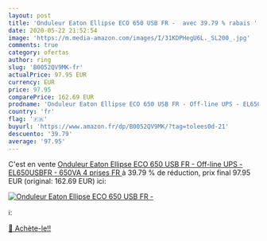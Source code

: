 ```yaml
---
layout: post
title: 'Onduleur Eaton Ellipse ECO 650 USB FR -  avec 39.79 % rabais '
date: 2020-05-22 21:52:54
image: 'https://m.media-amazon.com/images/I/31KDPHegU6L._SL200_.jpg'
comments: true
category: ofertas
author: ring
slug: 'B0052QV9MK-fr'
actualPrice: 97.95 EUR
currency: EUR
price: 97.95
comparePrice: 162.69 EUR
prodname: 'Onduleur Eaton Ellipse ECO 650 USB FR - Off-line UPS - EL650USBFR - 650VA  4 prises FR '
country: 'fr'
flag: '🇫🇷'
buyurl: 'https://www.amazon.fr/dp/B0052QV9MK/?tag=tolees0d-21'
descuento: '39.79'
average: '97.95'
---
```


C'est en vente [Onduleur Eaton Ellipse ECO 650 USB FR - Off-line UPS - EL650USBFR - 650VA  4 prises FR ](https://www.amazon.fr/dp/B0052QV9MK/?tag=tolees0d-21)  à  39.79 % de réduction, prix final  97.95 EUR (original: 162.69 EUR) ici:

[![Onduleur Eaton Ellipse ECO 650 USB FR - ](https://m.media-amazon.com/images/I/31KDPHegU6L._SL200_.jpg)](https://www.amazon.fr/dp/B0052QV9MK/?tag=tolees0d-21)

ℹ️:


[🛒 Achète-le!!](https://www.amazon.fr/dp/B0052QV9MK/?tag=tolees0d-21)
